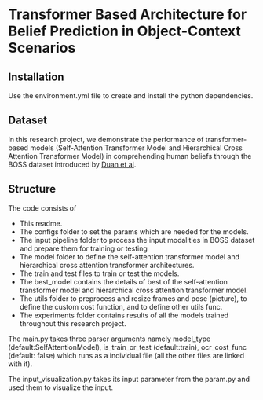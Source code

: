 # Transformer Based Architecture for Belief Prediction in Object-Context Scenarios

## Installation
Use the environment.yml file to create and install the python dependencies. 

## Dataset
In this research project, we demonstrate the performance of transformer-based models (Self-Attention Transformer Model and Hierarchical Cross Attention Transformer Model) in comprehending human beliefs through the BOSS dataset introduced by [Duan et al](https://arxiv.org/abs/2206.10665). 

## Structure
The code consists of
- This readme.
- The configs folder to set the params which are needed for the models.
- The input pipeline folder to process the input modalities in BOSS dataset and prepare them for training or testing
- The model folder to define the self-attention transformer model and hierarchical cross attention transformer architectures. 
- The train and test files to train or test the models.
- The best_model contains the details of best of the self-attention transformer model and hierarchical cross attention transformer model. 
- The utils folder to preprocess and resize frames and pose (picture), to define the custom cost function, and to define other utils func.
- The experiments folder contains results of all the models trained throughout this research project.


The main.py takes three parser arguments namely model_type (default:SelfAttentionModel), is_train_or_test (default:train), ocr_cost_func (default: false) which runs as a individual file (all the other files are linked with it). 

The input_visualization.py takes its input parameter from the param.py and used them to visualize the input. 



